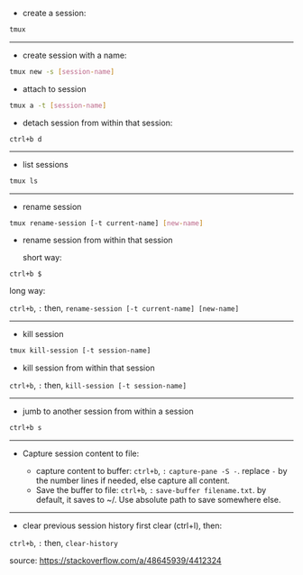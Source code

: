 - create a session:
```bash
tmux 
```
---

- create session with a name:

```bash
tmux new -s [session-name]
```

- attach to session
```bash
tmux a -t [session-name]
```

- detach session from within that session:
```
ctrl+b d
```
---

- list sessions
```bash
tmux ls
```
---

- rename session
```bash
tmux rename-session [-t current-name] [new-name]
```

- rename session from within that session

  short way:
```
ctrl+b $
```
  long way:

`ctrl+b`, `:` then, `rename-session [-t current-name] [new-name]`

---

- kill session
```bash
tmux kill-session [-t session-name]
```

- kill session from within that session

`ctrl+b`, `:` then, `kill-session [-t session-name]`

---

- jumb to another session from within a session
```bash
ctrl+b s
``` 
---

- Capture session content to file:

  - capture content to buffer: `ctrl+b`, `:` `capture-pane -S -`. replace `-` by the number lines if needed, else capture all content.
  - Save the buffer to file: `ctrl+b`, `:` `save-buffer filename.txt`. by default, it saves to ~/. Use absolute path to save somewhere else.

---

- clear previous session history
  first clear (ctrl+l), then:
  
`ctrl+b`, `:` then, `clear-history`

source: https://stackoverflow.com/a/48645939/4412324


